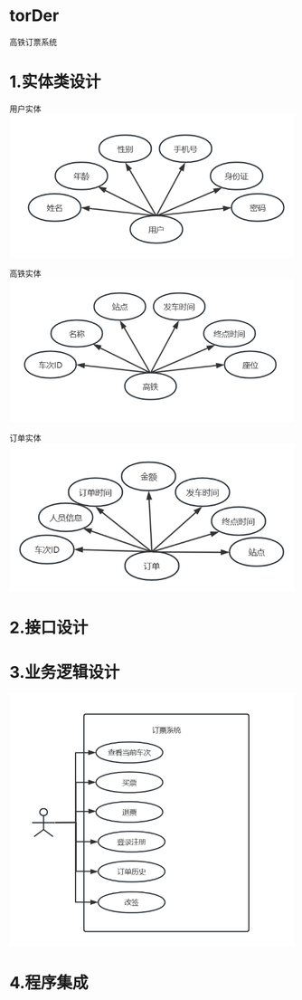 # torDer
高铁订票系统
# 1.实体类设计
用户实体
![img_1.png](demo/lib/img_1.png)

高铁实体
![img_2.png](demo/lib/img_2.png)

订单实体
![img_3.png](demo/lib/img_3.png)
# 2.接口设计

# 3.业务逻辑设计
![img.png](demo/lib/img.png)
# 4.程序集成